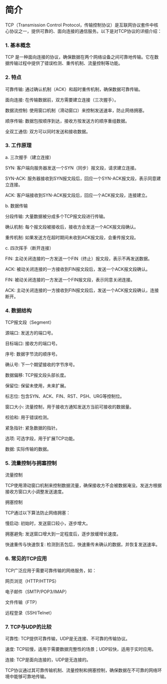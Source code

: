 # 简介

TCP（Transmission Control Protocol，传输控制协议）是互联网协议套件中核心协议之一，提供可靠的、面向连接的通信服务。以下是对TCP协议的详细介绍：

### 1. 基本概念

TCP 是一种面向连接的协议，确保数据在两个网络设备之间可靠地传输。它在数据传输过程中提供了错误检测、重传机制、流量控制等功能。

### 2. 特点

可靠传输: 通过确认机制（ACK）和超时重传机制，确保数据可靠传输。

面向连接: 在传输数据前，双方需要建立连接（三次握手）。

数据流控制: 使用窗口机制（滑动窗口）来控制发送速率，防止网络拥塞。

顺序传输: 数据包按顺序到达，接收方按发送方的顺序重组数据。

全双工通信: 双方可以同时发送和接收数据。

### 3. 工作原理

a. 三次握手（建立连接）

SYN: 客户端向服务器发送一个SYN（同步）报文段，请求建立连接。

SYN-ACK: 服务器接收到SYN报文段后，回应一个SYN-ACK报文段，表示同意建立连接。

ACK: 客户端接收到SYN-ACK报文段后，回应一个ACK报文段，连接建立。

b. 数据传输

分段传输: 大量数据被分成多个TCP报文段进行传输。

确认机制: 每个报文段被接收后，接收方会发送一个ACK报文段确认。

重传机制: 如果发送方在超时期间未收到ACK报文段，会重传报文段。

c. 四次挥手（断开连接）

FIN: 主动关闭连接的一方发送一个FIN（终止）报文段，表示不再发送数据。

ACK: 被动关闭连接的一方接收到FIN报文段后，发送一个ACK报文段确认。

FIN: 被动关闭连接的一方发送一个FIN报文段，表示同意关闭连接。

ACK: 主动关闭连接的一方接收到FIN报文段后，发送一个ACK报文段确认，连接断开。

### 4. 数据结构

TCP报文段（Segment）

源端口: 发送方的端口号。

目标端口: 接收方的端口号。

序号: 数据字节流的顺序号。

确认号: 下一个期望接收的字节序号。

数据偏移: TCP报文段头部长度。

保留位: 保留未使用，未来扩展。

标志位: 包含SYN、ACK、FIN、RST、PSH、URG等控制位。

窗口大小: 流量控制，用于接收方通知发送方当前可接收的数据量。

校验和: 用于错误检测。

紧急指针: 紧急数据的指针。

选项: 可选字段，用于扩展TCP功能。

数据: 实际传输的数据。

### 5. 流量控制与拥塞控制

流量控制

TCP使用滑动窗口机制来控制数据流量，确保接收方不会被数据淹没。发送方根据接收方窗口大小调整发送速度。

拥塞控制

TCP通过以下算法防止网络拥塞：

慢启动: 初始时，发送窗口较小，逐步增大。

拥塞避免: 发送窗口增大到一定程度后，逐步放缓增长速度。

快速重传与快速恢复: 检测到丢包后，快速重传未确认的数据，并恢复发送速率。

### 6. 常见的TCP应用

TCP广泛应用于需要可靠传输的网络服务，如：

网页浏览（HTTP/HTTPS）

电子邮件（SMTP/POP3/IMAP）

文件传输（FTP）

远程登录（SSH/Telnet）

### 7. TCP与UDP的比较

可靠性: TCP提供可靠传输，UDP是无连接、不可靠的传输协议。

速度: TCP较慢，适用于需要数据完整性的场景；UDP较快，适用于实时应用。

连接: TCP是面向连接的，UDP是无连接的。

TCP协议通过其可靠传输机制、流量控制和拥塞控制，确保数据在不可靠的网络环境中能够可靠地传输。
